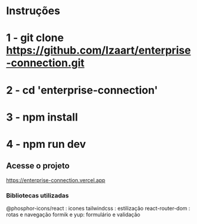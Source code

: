 # Instruções
# 1 - git clone https://github.com/Izaart/enterprise-connection.git
# 2 - cd 'enterprise-connection'
# 3 - npm install 
# 4 - npm run dev

## Acesse o projeto
https://enterprise-connection.vercel.app

### Bibliotecas utilizadas
@phosphor-icons/react : icones 
tailwindcss : estilização 
react-router-dom : rotas e navegação
formik e yup: formulário e validação
